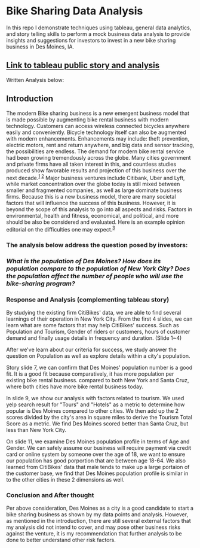 # Bike Sharing Data Analysis

In this repo I demonstrate techniques using tableau, general data analytics, and story telling skills to perform a mock business data analysis to provide insights and suggestions for investors to invest in a new bike sharing business in Des Moines, IA.   

## [Link to tableau public story and analysis](https://public.tableau.com/profile/tien.lee#!/vizhome/DataCamp/BikeSharingAnalysis?publish=yes)

Written Analysis below:

 ## Introduction

The modern Bike sharing business is a new emergent business model that is made possible by augmenting bike rental business with modern technology.  Customers can access wireless connected bicycles anywhere easily and conveniently.  Bicycle technology itself can also be augmented with modern enhancements.  Enhancements may include: theft prevention, electric motors, rent and return anywhere, and big data and sensor tracking, the possibilities are endless.  The demand for modern bike rental service had been growing tremendously across the globe.  Many cities government and private firms have all taken interest in this, and countless studies produced show favorable results and projection of this business over the next decade.<sup>[1](https://www.cityofsanmateo.org/DocumentCenter/View/37925/City-of-San-Mateo-Bike-Share-Feasibility-Study-Report?bidId=) [2](https://www.mordorintelligence.com/industry-reports/bike-sharing-market)</sup>  Major business ventures include Citibank, Uber and Lyft, while market concentration over the globe today is still mixed between smaller and fragmented companies, as well as large dominate business firms.  Because this is a new business model, there are many societal factors that will influence the success of this business.  However, it is beyond the scope of this analysis to go into all aspects and risks.  Factors in environmental, health and fitness, economical, and political, and more should be also be considered and evaluated.  Here is an example opinion editorial on the difficulties one may expect.<sup>[3](https://www.reuters.com/article/us-usa-bikesharing/bike-sharing-companies-face-an-uphill-ride-in-u-s-idUSKCN1GS0YX)</sup>  

### The analysis below address the question posed by investors:

### <i>What is the population of Des Moines? How does its population compare to the population of New York City? Does the population affect the number of people who will use the bike-sharing program?</i></b>

### Response and Analysis (complementing tableau story)  

By studying the existing firm CitiBikes' data, we are able to find several learnings of their operation in New York City.  From the first 4 slides, we can learn what are some factors that may help CitiBikes' success.  Such as Population and Tourism, Gender of riders or customers, hours of customer demand and finally usage details in frequency and duration.  (Slide 1~4)

After we've learn about our criteria for success, we study answer the question on Population as well as explore details within a city's population.  

Story slide 7, we can confirm that Des Moines' population number is a good fit.  It is a good fit because comparatively, it has more population per existing bike rental business.  compared to both New York and Santa Cruz, where both cities have more bike rental business today.  

In slide 9, we show our analysis with factors related to tourism.  We used yelp search result for "Tours" and "Hotels" as a metric to determine how popular is Des Moines compared to other cities.  We then add up the 2 scores divided by the city's area in square miles to derive the Tourism Total Score as a metric.  We find Des Moines scored better than Santa Cruz, but less than New York City.  

On slide 11, we examine Des Moines population profile in terms of Age and Gender.  We can safely assume our business will require payment via credit card or online system by someone over the age of 18, we want to ensure our population has good porportion that are between age 18-64.  We also learned from CitiBikes' data that male tends to make up a large portaion of the customer base, we find that Des Moines population profile is similar in to the other cities in these 2 dimensions as well.  

### Conclusion and After thought

Per above consideration, Des Moines as a city is a good candidate to start a bike sharing business as shown by my data points and analysis.  However, as mentioned in the introduction, there are still several external factors that my analysis did not intend to cover, and may pose other business risks against the venture, it is my recommendation that further analysis to be done to better understand other risk factors.  
